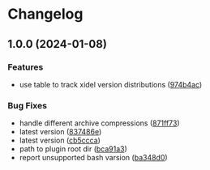 # Changelog

## 1.0.0 (2024-01-08)


### Features

* use table to track xidel version distributions ([974b4ac](https://github.com/stessaris/asdf-xidel/commit/974b4acd0361705d4beb66510a3ba92cfcfe9edc))


### Bug Fixes

* handle different archive compressions ([871ff73](https://github.com/stessaris/asdf-xidel/commit/871ff73c04ba54544ac6e94046d7c93161e7d734))
* latest version ([837486e](https://github.com/stessaris/asdf-xidel/commit/837486e293487ca48fc5d106432d6d3d9f6df056))
* latest version ([cb5ccca](https://github.com/stessaris/asdf-xidel/commit/cb5cccab72c003ef96f44d99a9f8141d540ddf5a))
* path to plugin root dir ([bca91a3](https://github.com/stessaris/asdf-xidel/commit/bca91a303600ad3ae751e85137fc03fb72018bd7))
* report unsupported bash varsion ([ba348d0](https://github.com/stessaris/asdf-xidel/commit/ba348d0311a4efafa9c1a5f5bcc2fe8959acfb2a))
